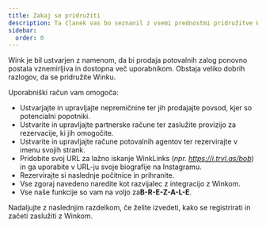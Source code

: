```yaml
---
title: Zakaj se pridružiti
description: Ta članek vas bo seznanil z vsemi prednostmi pridružitve Winku.
sidebar:
  order: 0
---
```

Wink je bil ustvarjen z namenom, da bi prodaja potovalnih zalog ponovno postala vznemirljiva in dostopna več uporabnikom.
Obstaja veliko dobrih razlogov, da se pridružite Winku.

Uporabniški račun vam omogoča:

* Ustvarjajte in upravljajte nepremičnine ter jih prodajajte povsod, kjer so potencialni popotniki.
* Ustvarite in upravljajte partnerske račune ter zaslužite provizijo za rezervacije, ki jih omogočite.
* Ustvarite in upravljajte račune potovalnih agentov ter rezervirajte v imenu svojih strank.
* Pridobite svoj URL za lažno iskanje WinkLinks (*npr. https://i.trvl.as/bob*) in ga uporabite v URL-ju svoje biografije na Instagramu.
* Rezervirajte si naslednje počitnice in prihranite.
* Vse zgoraj navedeno naredite kot razvijalec z integracijo z Winkom.
* Vse naše funkcije so vam na voljo za**B-R-E-Z-A-L-E**.

Nadaljujte z naslednjim razdelkom, če želite izvedeti, kako se registrirati in začeti zaslužiti z Winkom.


